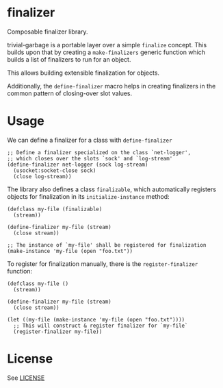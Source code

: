 # finalizer

Composable finalizer library.

trivial-garbage is a portable layer over a simple `finalize` concept. This builds upon that by creating a `make-finalizers` generic function which builds a list of finalizers to run for an object.

This allows building extensible finalization for objects.

Additionally, the `define-finalizer` macro helps in creating finalizers in the common pattern of closing-over slot values.

# Usage

We can define a finalizer for a class with `define-finalizer`
``` common-lisp
;; Define a finalizer specialized on the class `net-logger',
;; which closes over the slots `sock' and `log-stream'
(define-finalizer net-logger (sock log-stream)
  (usocket:socket-close sock)
  (close log-stream))
```

The library also defines a class `finalizable`, which automatically registers objects for finalization in its `initialize-instance` method:

``` common-lisp
(defclass my-file (finalizable)
  (stream))

(define-finalizer my-file (stream)
  (close stream))

;; The instance of `my-file' shall be registered for finalization
(make-instance 'my-file (open "foo.txt"))
```

To register for finalization manually, there is the `register-finalizer` function:

``` common-lisp
(defclass my-file ()
  (stream))

(define-finalizer my-file (stream)
  (close stream))

(let ((my-file (make-instance 'my-file (open "foo.txt"))))
  ;; This will construct & register finalizer for `my-file`
  (register-finalizer my-file))
```

# License

See [LICENSE](LICENSE.txt)
